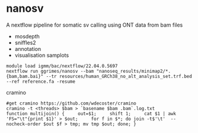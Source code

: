 # nanosv

A nextflow pipeline for somatic sv calling using ONT data from bam files


* mosdepth
* sniffles2
* annotation
* visualisation samplots


~~~
module load igmm/bac/nextflow/22.04.0.5697
nextflow run ggrimes/nanosv --bam "nanoseq_results/minimap2/*.{bam,bam.bai}" --tr resources/human_GRCh38_no_alt_analysis_set.trf.bed --ref reference.fa -resume
~~~



cramino

~~~
#get cramino https://github.com/wdecoster/cramino
cramino -t <threads> $bam > `basename $bam .bam`.log.txt
function multijoin() {     out=$1;     shift 1;     cat $1 | awk 'FS="\t"{print $1}' > $out;     for f in $*; do join -t$'\t'  --nocheck-order $out $f > tmp; mv tmp $out; done; }
~~~
